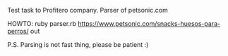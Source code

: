 Test task to Profitero company.
Parser of petsonic.com

HOWTO: ruby parser.rb https://www.petsonic.com/snacks-huesos-para-perros/ out

P.S. Parsing is not fast thing, please be patient :)
